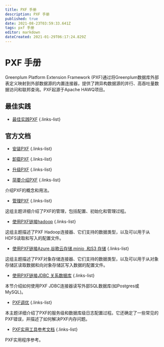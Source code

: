 ```yaml
---
title: PXF 手册
description: PXF 手册
published: true
date: 2021-08-23T03:59:33.641Z
tags: pxf 手册
editor: markdown
dateCreated: 2021-01-29T06:17:24.829Z
---
```


# PXF 手册
Greenplum Platform Extension Framework (PXF)通过将Greenplum数据库外部表定义映射到外部数据源的内置连接器，提供了跨异构数据源的并行、高吞吐量数据访问和联邦查询。PXF起源于Apache HAWQ项目。
## 最佳实践
- [最佳实践PXF](/zh/greenplum/PXF/best_PXF)
{.links-list}

## 官方文档

- [安装PXF](/zh/greenplum/PXF/install_PXF)
{.links-list}
- [卸载PXF](/zh/greenplum/PXF/uninstall_PXF)
{.links-list}

- [升级PXF](/zh/greenplum/PXF/upgrading_PXF)
{.links-list}

- [简要介绍PXF](/zh/greenplum/PXF/introduction_PXF)
{.links-list}

介绍PXF的概念和用法。
- [管理PXF](/zh/greenplum/PXF/manager_PXF)
{.links-list}

这组主题详细介绍了PXF的管理，包括配置、初始化和管理过程。

- [使用PXF链接hadoop](/zh/greenplum/PXF/hadoop_PXF)
{.links-list}

这组主题描述了PXF Hadoop连接器、它们支持的数据类型，以及可以用于从HDFS读取和写入的配置文件。
- [使用PXF链接Azure,谷歌云存储,minio ,和S3 存储](/zh/greenplum/PXF/cloud_PXF)
{.links-list}

这组主题描述了PXF对象存储连接器、它们支持的数据类型，以及可以用于从对象存储区读取数据和向对象存储区写入数据的配置文件。
- [使用PXF链接JDBC 关系数据库](/zh/greenplum/PXF/jdbc_PXF)
{.links-list}

本节介绍如何使用PXF JDBC连接器读写外部SQL数据库(如Postgres或MySQL)。
- [PXF调优](/zh/greenplum/PXF/jdbc_PXF)
{.links-list}

本主题详细介绍了PXF的服务级和数据库级日志配置过程。它还确定了一些常见的PXF错误，并描述了如何解决PXF内存问题。
- [PXF实用工具参考文档](/zh/greenplum/PXF/jdbc_PXF)
{.links-list}

PXF实用程序参考。

